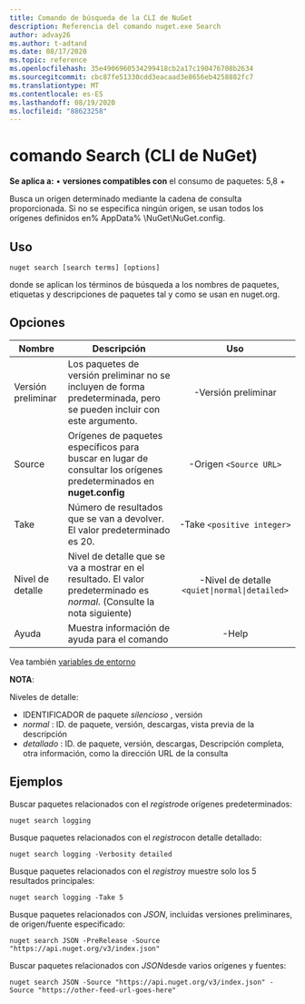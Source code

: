 ```yaml
---
title: Comando de búsqueda de la CLI de NuGet
description: Referencia del comando nuget.exe Search
author: advay26
ms.author: t-adtand
ms.date: 08/17/2020
ms.topic: reference
ms.openlocfilehash: 35e4906960534299418cb2a17c190476708b2634
ms.sourcegitcommit: cbc87fe51330cdd3eacaad3e8656eb4258882fc7
ms.translationtype: MT
ms.contentlocale: es-ES
ms.lasthandoff: 08/19/2020
ms.locfileid: "88623258"
---
```

# <a name="search-command-nuget-cli"></a>comando Search (CLI de NuGet)

**Se aplica a:** &bullet; **versiones compatibles con** el consumo de paquetes: 5,8 +

Busca un origen determinado mediante la cadena de consulta proporcionada. Si no se especifica ningún origen, se usan todos los orígenes definidos en% AppData% \NuGet\NuGet.config.

## <a name="usage"></a>Uso

```cli
nuget search [search terms] [options]
```

donde se aplican los términos de búsqueda a los nombres de paquetes, etiquetas y descripciones de paquetes tal y como se usan en nuget.org.

## <a name="options"></a>Opciones

| Nombre | Descripción | Uso |
| ---  |     ---     |  :-:  |
| Versión preliminar | Los paquetes de versión preliminar no se incluyen de forma predeterminada, pero se pueden incluir con este argumento. | -Versión preliminar |
| Source | Orígenes de paquetes específicos para buscar en lugar de consultar los orígenes predeterminados en __nuget.config__ | -Origen `<Source URL>`|
| Take | Número de resultados que se van a devolver. El valor predeterminado es 20. | -Take `<positive integer>` |
| Nivel de detalle | Nivel de detalle que se va a mostrar en el resultado. El valor predeterminado es _normal_. (Consulte la nota siguiente)  | -Nivel de detalle `<quiet\|normal\|detailed>` |
| Ayuda | Muestra información de ayuda para el comando | -Help |

Vea también [variables de entorno](cli-ref-environment-variables.md)

__NOTA__:

Niveles de detalle:

* IDENTIFICADOR de paquete _silencioso_ , versión
* _normal_ : ID. de paquete, versión, descargas, vista previa de la descripción
* _detallado_ : ID. de paquete, versión, descargas, Descripción completa, otra información, como la dirección URL de la consulta

## <a name="examples"></a>Ejemplos

Buscar paquetes relacionados con el *registro*de orígenes predeterminados:
```
nuget search logging
```
Busque paquetes relacionados con el *registro*con detalle detallado:
```
nuget search logging -Verbosity detailed
```
Busque paquetes relacionados con el *registro*y muestre solo los 5 resultados principales:
```
nuget search logging -Take 5
```
Busque paquetes relacionados con *JSON*, incluidas versiones preliminares, de origen/fuente especificado:
```
nuget search JSON -PreRelease -Source "https://api.nuget.org/v3/index.json"
```
Buscar paquetes relacionados con *JSON*desde varios orígenes y fuentes:
```
nuget search JSON -Source "https://api.nuget.org/v3/index.json" -Source "https://other-feed-url-goes-here"
```

